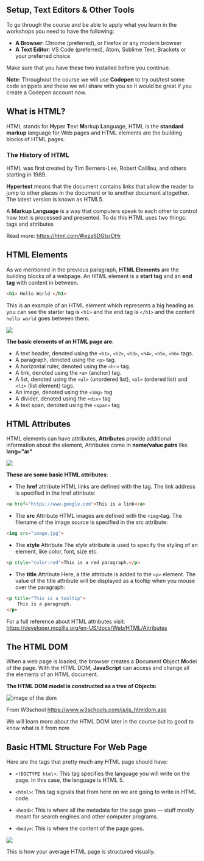 ## Setup, Text Editors & Other Tools
To go through the course and be able to apply what you learn in the workshops you need to have the following:

- **A Browser**: Chrome (preferred), or Firefox or any modern browser 
- **A Text Editor**: VS Code (preferred), Atom, Sublime Text, Brackets or your preferred choice 

Make sure that you have these two installed before you continue.

**Note**: Throughout the course we will use **Codepen** to try out/test some code snippets and these we will share with you so it would be great if you create a Codepen account now.


## What is HTML?
HTML stands for **H**yper **T**ext **M**arkup **L**anguage, HTML is the **standard markup** language for Web pages and HTML elements are the building blocks of HTML pages.

### The History of HTML
HTML was first created by Tim Berners-Lee, Robert Cailliau, and others starting in 1989.

**Hypertext** means that the document contains links that allow the reader to jump to other places in the document or to another document altogether. The latest version is known as HTML5.

A **Markup Language** is a way that computers speak to each other to control how text is processed and presented. To do this HTML uses two things: tags and attributes

Read more: https://html.com/#ixzz6DGtsrDHr


## HTML Elements
As we mentioned in the previous paragraph, **HTML Elements** are the building blocks of a webpage. An HTML element is a **start tag** and an **end tag** with content in between.

```html
<h1> Hello World </h1>
```

This is an example of an HTML element which represents a big heading as you can see the starter tag is `<h1>` and the end tag is `</h1>` and the content `hello world` goes between them.



![](https://www.bluekatanasoft.com/wp-content/uploads/element-structure.png)


**The basic elements of an HTML page are**:

- A text header, denoted using the `<h1>`, `<h2>`, `<h3>`, `<h4>`, `<h5>`, `<h6>` tags.
- A paragraph, denoted using the `<p>` tag.
- A horizontal ruler, denoted using the `<hr>` tag.
- A link, denoted using the `<a>` (anchor) tag.
- A list, denoted using the `<ul>` (unordered list), `<ol>` (ordered list) and `<li>` (list element) tags.
- An image, denoted using the `<img>` tag
- A divider, denoted using the `<div>` tag
- A text span, denoted using the `<span>` tag


## HTML Attributes
HTML elements can have attributes, **Attributes** provide additional information about the element, Attributes come in **name/value pairs** like **lang="ar"**


![](https://i.imgur.com/6Ux4eE0.jpg)


**These are some basic HTML attributes**:
- The **href** attribute 
HTML links are defined with the <a> tag. The link address is specified in the href attribute:

```html
<a href="https://www.google.com">This is a link</a>
```

- The **src** Attribute
HTML images are defined with the `<img>`tag. The filename of the image source is specified in the src attribute:

```html
<img src="image.jpg">
```

- The **style** Attribute
The *style* attribute is used to specify the styling of an element, like color, font, size etc.

```html
<p style="color:red">This is a red paragraph.</p>
```

- The **title** Attribute
Here, a title attribute is added to the `<p>` element. The value of the title attribute will be displayed as a tooltip when you mouse over the paragraph:

```html
<p title="This is a tooltip">
    This is a paragraph.
</p>
```


For a full reference about HTML attributes visit:
https://developer.mozilla.org/en-US/docs/Web/HTML/Attributes


## The HTML DOM
When a web page is loaded, the browser creates a **D**ocument **O**bject **M**odel of the page. With the HTML DOM, **JavaScript** can access and change all the elements of an HTML document.

**The HTML DOM model is constructed as a tree of Objects:**

![image of the dom](https://www.w3schools.com/js/pic_htmltree.gif)

From W3school https://www.w3schools.com/js/js_htmldom.asp

We will learn more about the HTML DOM later in the course but its good to know what is it from now.


## Basic HTML Structure For Web Page 
Here are the tags that pretty much any HTML page should have:

- `<!DOCTYPE html>`: This tag specifies the language you will write on the page. In this case, the language is HTML 5.

- `<html>`: This tag signals that from here on we are going to write in HTML code.

- `<head>`: This is where all the metadata for the page goes — stuff mostly meant for search engines and other computer programs.

- `<body>`: This is where the content of the page goes.



![](https://i.imgur.com/cWDj15R.jpg)

This is how your average HTML page is structured visually.
